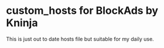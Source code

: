 # custom_hosts for BlockAds by Kninja

This is just out to date hosts file but suitable for my daily use.
